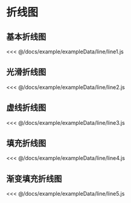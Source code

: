 # 折线图

## 基本折线图

<demo :option="line1" />

<fold-box>
<<< @/docs/example/exampleData/line/line1.js
</fold-box>

## 光滑折线图

<demo :option="line2" />

<fold-box>
<<< @/docs/example/exampleData/line/line2.js
</fold-box>

## 虚线折线图

<demo :option="line3" />

<fold-box>
<<< @/docs/example/exampleData/line/line3.js
</fold-box>

## 填充折线图

<demo :option="line4" />

<fold-box>
<<< @/docs/example/exampleData/line/line4.js
</fold-box>

## 渐变填充折线图

<demo :option="line5" />

<fold-box>
<<< @/docs/example/exampleData/line/line5.js
</fold-box>

<script>
import line1 from './exampleData/line/line1.js'
import line2 from './exampleData/line/line2.js'
import line3 from './exampleData/line/line3.js'
import line4 from './exampleData/line/line4.js'
import line5 from './exampleData/line/line5.js'

export default {
  data () {
    return {
      line1,
      line2,
      line3,
      line4,
      line5
    }
  }
}
</script>